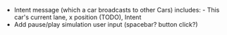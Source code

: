 - Intent message (which a car broadcasts to other Cars) includes: - This car's current lane, x position (TODO), Intent
- Add pause/play simulation user input (spacebar? button click?)
